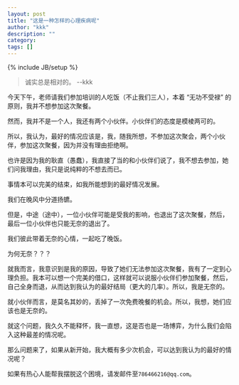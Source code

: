 ```yaml
---
layout: post
title: "这是一种怎样的心理疾病呢"
author: "kkk"
description: ""
category: 
tags: []
---
```

{% include JB/setup %}

> 诚实总是相对的。	--kkk

今天下午，老师请我们参加培训的人吃饭（不止我们三人），本着 “无功不受禄” 的原则，我并不想参加这次聚餐。

然而，我并不是一个人，我还有两个小伙伴。小伙伴们的态度是模棱两可的。

所以，我认为，最好的情况应该是，我，随我所想，不参加这次聚会，两个小伙伴，参加这次聚餐，因为并没有理由拒绝啊。

也许是因为我的耿直（愚蠢），我直接了当的和小伙伴们说了，我不想去参加，她们问我理由，我只是说纯粹的不想去而已。

事情本可以完美的结束，如我所能想到的最好情况发展。

我们在晚风中分道扬镳。

但是，中途（途中），一位小伙伴可能是受我的影响，也退出了这次聚餐，然后，最后一位小伙伴也只能无奈的退出了。

我们彼此带着无奈的心情，一起吃了晚饭。

为何无奈？？？

就我而言，我意识到是我的原因，导致了她们无法参加这次聚餐，我有了一定到心理负担。我本可以想一个完美的借口，这样就可以说服小伙伴们参加聚餐，然后，自己全身而退，从而达到我认为的最好结局（更大的几率）。所以，我是无奈的。

就小伙伴而言，是莫名其妙的，丢掉了一次免费晚餐的机会。所以，我想，她们应该也是无奈的。

就这个问题，我久久不能释怀，我一直想，这是否也是一场博弈，为什么我们会陷入这种最差的情况呢。

那么问题来了，如果从新开始，我大概有多少次机会，可以达到我认为的最好的情况呢？

如果有热心人能帮我摆脱这个困境，请发邮件至`786466216@qq.com`。



















